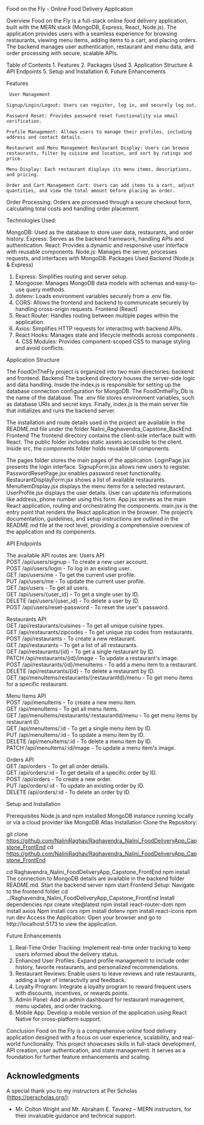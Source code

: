 Food on the Fly - Online Food Delivery Application

Overview 
Food on the Fly is a full-stack online food delivery application, built with the MERN stack (MongoDB, Express, React, Node.js). The application provides users with a seamless experience for browsing restaurants, viewing menu items, adding items to a cart, and placing orders. The backend manages user authentication, restaurant and menu data, and order processing with secure, scalable APIs.

Table of Contents 
    1. Features
    2. Packages Used 
    3. Application Structure 
    4. API Endpoints
    5. Setup and Installation 
    6. Future Enhancements

Features

     User Management 

    Signup/Login/Logout: Users can register, log in, and securely log out. 

    Password Reset: Provides password reset functionality via email verification. 

    Profile Management: Allows users to manage their profiles, including address and contact details.

    Restaurant and Menu Management Restaurant Display: Users can browse restaurants, filter by cuisine and location, and sort by ratings and price.

    Menu Display: Each restaurant displays its menu items, descriptions, and pricing.

    Order and Cart Management Cart: Users can add items to a cart, adjust quantities, and view the total amount before placing an order. 

Order Processing: Orders are processed through a secure checkout form, calculating total costs and handling order placement.

Technologies Used:

 MongoDB: Used as the database to store user data, restaurants, and order history. Express: Serves as the backend framework, handling APIs and authentication.
 React: Provides a dynamic and responsive user interface with reusable components. Node.js: Manages the server, processes requests, and interfaces with MongoDB.
Packages Used Backend (Node.js & Express)
 1. Express: Simplifies routing and server setup. 
2. Mongoose: Manages MongoDB data models with schemas and easy-to-use query methods.
 3. dotenv: Loads environment variables securely from a .env file. 
4. CORS: Allows the frontend and backend to communicate securely by handling cross-origin requests.
Frontend (React) 
1. React Router: Handles routing between multiple pages within the application.
 2. Axios: Simplifies HTTP requests for interacting with backend APIs. 
3. React Hooks: Manages state and lifecycle methods across components
. 4. CSS Modules: Provides component-scoped CSS to manage styling and avoid conflicts.

Application Structure 

The FoodOnTheFly project is organized into two main directories: backend and frontend. Backend 
The backend directory houses the server-side logic and data handling. Inside the index.js is responsible for setting up the database connection configuration for MongoDB. The FoodOntheFly_Db is the name of the database.
The .env file stores environment variables, such as database URIs and secret keys. Finally, index.js is the main server file that initializes and runs the backend server.

 The installation and route details used in the project are available in the README.md file under the folder  Nalini_Raghavendra_Capstone_BackEnd. 
Frontend 
The frontend directory contains the client-side interface built with React. 
The public folder includes static assets accessible to the client.
 Inside src, the components folder holds reusable UI components.

The pages folder stores the main pages of the application. 
LoginPage.jsx presents the login interface. 
SignupForm.jsx allows new users to register.
 PasswordResetPage.jsx enables password reset functionality. 
RestaurantDisplayForm.jsx shows a list of available restaurants. 
MenuItemDisplay.jsx displays the menu items for a selected restaurant. 
UserProfile.jsx displays the user details. User can update his informations like
address, phone number using this form.
App.jsx serves as the main React application, routing and orchestrating the components. 
main.jsx is the entry point that renders the React application in the browser. 
The project’s documentation, guidelines, and setup instructions are outlined in the README.md file at the root level, providing a comprehensive overview of the application and its components.

API Endpoints

The available API routes are:
Users API  
POST /api/users/signup - To create a new user account.  
POST /api/users/login - To log in an existing user.  
GET /api/users/me - To get the current user profile.  
PUT /api/users/me - To update the current user profile.  
GET /api/users - To get all users.  
GET /api/users/{user_id} - To get a single user by ID.  
DELETE /api/users/{user_id} - To delete a user by ID.  
POST /api/users/reset-password - To reset the user's password.  

Restaurants API  
GET /api/restaurants/cuisines - To get all unique cuisine types.  
GET /api/restaurants/zipcodes - To get unique zip codes from restaurants.  
POST /api/restaurants - To create a new restaurant.  
GET /api/restaurants - To get a list of all restaurants.  
GET /api/restaurants/{id} - To get a single restaurant by ID.  
PATCH /api/restaurants/{id}/image - To update a restaurant's image.  
POST /api/restaurants/{id}/menuItems - To add a menu item to a restaurant.  
DELETE /api/restaurants/{id} - To delete a restaurant by ID.  
GET /api/menuItems/restaurants/{restaurantId}/menu - To get menu items for a specific restaurant.  

Menu Items API  
POST /api/menuItems - To create a new menu item.  
GET /api/menuItems - To get all menu items.  
GET /api/menuItems/restaurants/:restaurantId/menu - To get menu items by restaurant ID.  
GET /api/menuItems/:id - To get a single menu item by ID.  
PUT /api/menuItems/:id - To update a menu item by ID.  
DELETE /api/menuItems/:id - To delete a menu item by ID.  
PATCH /api/menuItems/:id/image - To update a menu item's image.  

Orders API  
GET /api/orders - To get all order details.  
GET /api/orders/:id - To get details of a specific order by ID.  
POST /api/orders - To create a new order.  
PUT /api/orders/:id - To update an existing order by ID.  
DELETE /api/orders/:id - To delete an order by ID.  

Setup and Installation

 Prerequisites Node.js and npm installed MongoDB instance running locally or via a cloud provider like MongoDB Atlas Installation Clone the Repository:

git clone https://github.com/NaliniRaghav/Raghavendra_Nalini_FoodDeliveryApp_Capstone_FrontEnd
cd https://github.com/NaliniRaghav/Raghavendra_Nalini_FoodDeliveryApp_Capstone_FrontEnd

cd Raghavendra_Nalini_FoodDeliveryApp_Capstone_FrontEnd
npm install
The connection to MongoDB details are available in the backend folder README.md.
Start the backend server
npm start
Frontend Setup:
 Navigate to the frontend folder
 cd ../Raghavendra_Nalini_FoodDeliveryApp_Capstone_FrontEnd
 Install dependencies
 npx create vite@latest
 npm install react-router-dom
 npm install axios
  Npm install cors
 npm install dotenv
 npm install react-icons
 npm run dev
 Access the Application:
 Open your browser and go to http://localhost:5173 to view the application.

  Future Enhancements 

  1. Real-Time Order Tracking: Implement real-time order tracking to keep users informed about the delivery status.
  2. Enhanced User Profiles: Expand profile management to include order history, favorite restaurants, and personalized recommendations.
  3. Restaurant Reviews: Enable users to leave reviews and rate restaurants, adding a layer of interactivity and feedback. 
 1. Loyalty Program: Integrate a loyalty program to reward frequent users with discounts, incentives, or rewards points.
  2. Admin Panel: Add an admin dashboard for restaurant management, menu updates, and order tracking. 
 2. Mobile App: Develop a mobile version of the application using React Native for cross-platform support.
 
   Conclusion
   Food on the Fly is a comprehensive online food delivery application designed with a focus on user experience, scalability, and real-world functionality. This project showcases skills in full-stack development, API creation, user authentication, and state management. It serves as a foundation for further feature enhancements and scaling.

 ## Acknowledgments

A special thank you to my instructors at Per Scholas (https://perscholas.org/):

- Mr. Colton Wright and Mr. Abraham E. Tavarez – MERN instructors, for their invaluable guidance and technical support.
